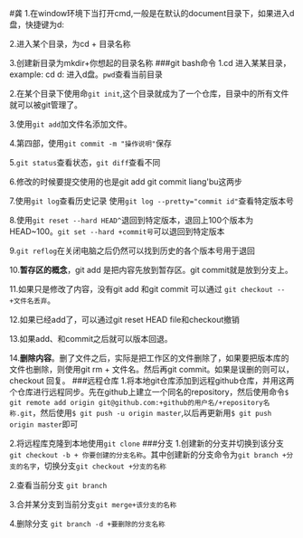 #龚
1.在window环境下当打开cmd,一般是在默认的document目录下，如果进入d盘，快捷键为d:

2.进入某个目录，为cd + 目录名称

3.创建新目录为mkdir+你想起的目录名称
###git bash命令
1.cd 进入某某目录，example: cd d: 进入d盘。`pwd`查看当前目录

2.在某个目录下使用命`git init`,这个目录就成为了一个仓库，目录中的所有文件就可以被git管理了。

3.使用`git add`加文件名添加文件。

4.第四部，使用`git commit -m "操作说明"`保存

5.`git status`查看状态，`git diff`查看不同

6.修改的时候要提交使用的也是git add git commit liang'bu这两步

7.使用`git log`查看历史记录 使用`git log --pretty="commit id"`查看特定版本号
 
8.使用`git reset --hard HEAD^`退回到特定版本，退回上100个版本为HEAD~100。`git set --hard +commit号`可以退回到特定版本
 
9.`git reflog`在关闭电脑之后仍然可以找到历史的各个版本号用于退回
 
10.**暂存区的概念**，git add 是把内容先放到暂存区。git commit就是放到分支上。
 
11.如果只是修改了内容，没有git add 和git commit 可以通过 `git checkout -- +文件名丢弃`。

12.如果已经add了，可以通过git reset HEAD file和checkout撤销

13.如果add、和commit之后就可以版本回退。

14.**删除内容**。删了文件之后，实际是把工作区的文件删除了，如果要把版本库的文件也删除，则使用git rm + 文件名。然后再git commit。如果是误删的则可以，checkout 回复。
###远程仓库
1.将本地git仓库添加到远程github仓库，并用这两个仓库进行远程同步。先在github上建立一个同名的repository，然后使用命令`$ git remote add origin git@github.com:+github的用户名/+repository名称.git`，然后使用`$ git push -u origin master`,以后再更新用`$ git push origin master`即可

2.将远程库克隆到本地使用`git clone`
###分支
1.创建新的分支并切换到该分支`git checkout -b + 你要创建的分支名称`。其中创建新的分支命令为`git branch +分支的名字`，切换分支`git checkout +分支的名称`

2.查看当前分支 `git branch`

3.合并某分支到当前分支`git merge+该分支的名称`

4.删除分支 `git branch -d +要删除的分支名称`


    
